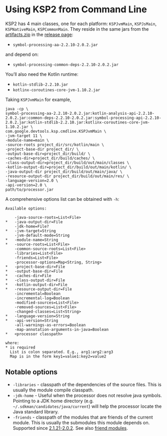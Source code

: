 # Using KSP2 from Command Line

KSP2 has 4 main classes, one for each platform: `KSPJvmMain`, `KSPJsMain`, `KSPNativeMain`, `KSPCommonMain`. They reside
in the same jars from the
[artifacts.zip](https://github.com/google/ksp/releases/download/2.2.10-2.0.2/artifacts.zip) in the
[release page](https://github.com/google/ksp/releases/tag/2.2.10-2.0.2):
* `symbol-processing-aa-2.2.10-2.0.2.jar`

and depend on:
* `symbol-processing-common-deps-2.2.10-2.0.2.jar`

You’ll also need the Kotlin runtime:
* `kotlin-stdlib-2.2.10.jar`
* `kotlinx-coroutines-core-jvm-1.10.2.jar`

Taking `KSPJvmMain` for example,

```
java -cp \
symbol-processing-aa-2.2.10-2.0.2.jar:kotlin-analysis-api-2.2.10-2.0.2.jar:common-deps-2.2.10-2.0.2.jar:symbol-processing-api-2.2.10-2.0.2.jar:kotlin-stdlib-2.2.10.jar:kotlinx-coroutines-core-jvm-1.10.2.jar \
com.google.devtools.ksp.cmdline.KSPJvmMain \
-jvm-target 11 \
-module-name=main \
-source-roots project_dir/src/kotlin/main \
-project-base-dir project_dir/ \
-output-base-dir=project_dir/build/ \
-caches-dir=project_dir/build/caches/ \
-class-output-dir=project_dir/build/out/main/classes \
-kotlin-output-dir=project_dir/build/out/main/kotlin/ \
-java-output-dir project_dir/build/out/main/java/ \
-resource-output-dir project_dir/build/out/main/res/ \
-language-version=2.0 \
-api-version=2.0 \
path/to/processor.jar
```

A comprehensive options list can be obtained with `-h`:

```
Available options:

    -java-source-roots=List<File>
*   -java-output-dir=File
    -jdk-home=File?
*   -jvm-target=String
    -jvm-default-mode=String
*   -module-name=String
*   -source-roots=List<File>
    -common-source-roots=List<File>
    -libraries=List<File>
    -friends=List<File>
    -processor-options=Map<String, String>
*   -project-base-dir=File
*   -output-base-dir=File
*   -caches-dir=File
*   -class-output-dir=File
*   -kotlin-output-dir=File
*   -resource-output-dir=File
    -incremental=Boolean
    -incremental-log=Boolean
    -modified-sources=List<File>
    -removed-sources=List<File>
    -changed-classes=List<String>
*   -language-version=String
*   -api-version=String
    -all-warnings-as-errors=Boolean
    -map-annotation-arguments-in-java=Boolean
*   <processor classpath>

where:
* is required
  List is colon separated. E.g., arg1:arg2:arg3
  Map is in the form key1=value1:key2=value2
```

## Notable options

* `-libraries` - classpath of the dependencies of the source files. This is usually the module compile classpath.
* `-jdk-home` - Useful when the processor does not resolve java symbols. Pointing to a JDK home directory
  (e.g. `~/.sdkman/candidates/java/current`) will help the processor locate the Java standard library.
* `-friends` - classpath of the modules that are friends of the current module. This is usually the
  submodules this module depends on. Supported since [2.1.21-2.0.2](https://github.com/google/ksp/releases/tag/2.1.21-2.0.2). See also [friend modules](https://kotlinlang.org/api/kotlin-gradle-plugin/kotlin-gradle-plugin-api/org.jetbrains.kotlin.gradle.tasks/-base-kotlin-compile/friend-paths.html).